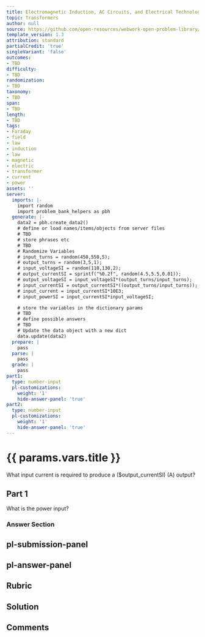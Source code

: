 ```yaml
---
title: Electromagnetic Induction, AC Circuits, and Electrical Technologies
topic: Transformers
author: null
source: https://github.com/open-resources/webwork-open-problem-library/tree/master/Contrib/BrockPhysics/College_Physics_Urone/23.Electromagnetic_Induction_AC_Circuits_and_Electrical_Technologies/23-07.Transformers/NU_U17_23_07_004.pg
template_version: 1.3
attribution: standard
partialCredit: 'true'
singleVariant: 'false'
outcomes:
- TBD
difficulty:
- TBD
randomization:
- TBD
taxonomy:
- TBD
span:
- TBD
length:
- TBD
tags:
- Faraday
- field
- law
- induction
- law
- magnetic
- electric
- transformer
- current
- power
assets: ''
server:
  imports: |-
    import random
    import problem_bank_helpers as pbh
  generate: |-
    data2 = pbh.create_data2()
    # define or load names/items/objects from server files
    # TBD
    # store phrases etc
    # TBD
    # Randomize Variables
    # input_turns = random(450,550,5);
    # output_turns = random(3,5,1);
    # input_voltageSI = random(110,130,2);
    # output_currentSI = sprintf("%0.2f", random(4.5,5.5,0.01));
    # output_voltageSI = input_voltageSI*(output_turns/input_turns);
    # input_currentSI = output_currentSI*((output_turns/input_turns));
    # input_current = input_currentSI*10E3;
    # input_powerSI = input_currentSI*input_voltageSI;

    # store the variables in the dictionary params
    # TBD
    # define possible answers
    # TBD
    # Update the data object with a new dict
    data.update(data2)
  prepare: |
    pass
  parse: |
    pass
  grade: |
    pass
part1:
  type: number-input
  pl-customizations:
    weight: '1'
    hide-answer-panel: 'true'
part2:
  type: number-input
  pl-customizations:
    weight: '1'
    hide-answer-panel: 'true'
---
```


# {{ params.vars.title }} 


What input current is required to produce a ($output_currentSI) (A) output?

## Part 1 
What is the power input? 


 ### Answer Section


## pl-submission-panel 


## pl-answer-panel 


## Rubric 


## Solution 


## Comments 


